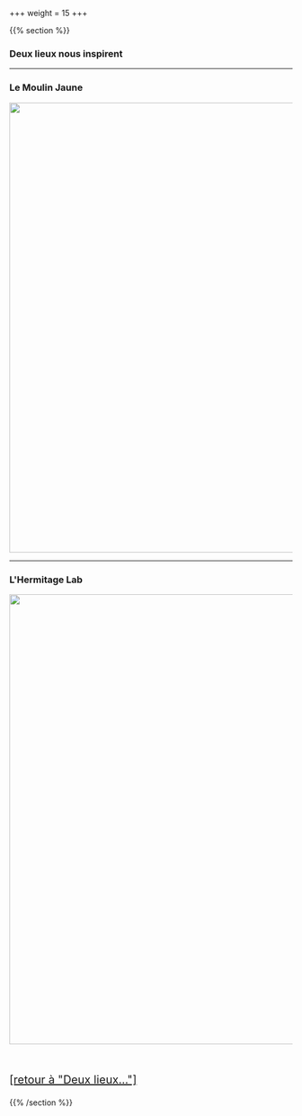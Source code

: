 +++
weight = 15
+++

{{% section %}}


### Deux lieux nous inspirent 


---

### Le Moulin Jaune


<img src="/images/moulinjaune/moulinjaune.jpeg" alt="" width="800" height="auto">



---

### L'Hermitage Lab


<img src="/images/lhermitage/lhermitagelab2.jpg" alt="" width="800" height="auto">

<br><p style="font-size:20px;"><a href="#/4"> [retour à "Deux lieux..."] </a></p>

{{% /section %}}

